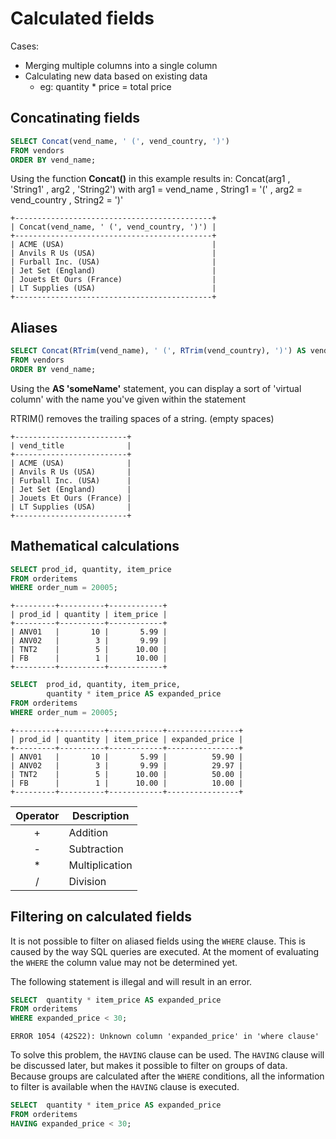 # Calculated fields

Cases:

- Merging multiple columns into a single column
- Calculating new data based on existing data
  - eg: quantity * price = total price

## Concatinating fields

```sql
SELECT Concat(vend_name, ' (', vend_country, ')')
FROM vendors
ORDER BY vend_name;
```

Using the function **Concat\(\)** in this example results in: Concat\(arg1 , 'String1' , arg2 , 'String2'\) with arg1 = vend\_name , String1 = '\(' , arg2 = vend\_country , String2 = '\)'

```text
+--------------------------------------------+
| Concat(vend_name, ' (', vend_country, ')') |
+--------------------------------------------+
| ACME (USA)                                 |
| Anvils R Us (USA)                          |
| Furball Inc. (USA)                         |
| Jet Set (England)                          |
| Jouets Et Ours (France)                    |
| LT Supplies (USA)                          |
+--------------------------------------------+
```

## Aliases

```sql
SELECT Concat(RTrim(vend_name), ' (', RTrim(vend_country), ')') AS vend_title
FROM vendors
ORDER BY vend_name;
```

Using the **AS 'someName'** statement, you can display a sort of 'virtual column' with the name you've given within the statement

RTRIM\(\) removes the trailing spaces of a string. \(empty spaces\)

```text
+-------------------------+
| vend_title              |
+-------------------------+
| ACME (USA)              |
| Anvils R Us (USA)       |
| Furball Inc. (USA)      |
| Jet Set (England)       |
| Jouets Et Ours (France) |
| LT Supplies (USA)       |
+-------------------------+
```

## Mathematical calculations

```sql
SELECT prod_id, quantity, item_price
FROM orderitems
WHERE order_num = 20005;
```

```text
+---------+----------+------------+
| prod_id | quantity | item_price |
+---------+----------+------------+
| ANV01   |       10 |       5.99 |
| ANV02   |        3 |       9.99 |
| TNT2    |        5 |      10.00 |
| FB      |        1 |      10.00 |
+---------+----------+------------+
```

```sql
SELECT  prod_id, quantity, item_price,
        quantity * item_price AS expanded_price
FROM orderitems
WHERE order_num = 20005;
```

```text
+---------+----------+------------+----------------+
| prod_id | quantity | item_price | expanded_price |
+---------+----------+------------+----------------+
| ANV01   |       10 |       5.99 |          59.90 |
| ANV02   |        3 |       9.99 |          29.97 |
| TNT2    |        5 |      10.00 |          50.00 |
| FB      |        1 |      10.00 |          10.00 |
+---------+----------+------------+----------------+
```

| Operator | Description |
| :---: | --- |
| + | Addition |
| - | Subtraction |
| \* | Multiplication |
| / | Division |

## Filtering on calculated fields

It is not possible to filter on aliased fields using the `WHERE` clause. This is caused by the way SQL queries are executed. At the moment of evaluating the `WHERE` the column value may not be determined yet.

The following statement is illegal and will result in an error.

```sql
SELECT  quantity * item_price AS expanded_price
FROM orderitems
WHERE expanded_price < 30;
```

```text
ERROR 1054 (42S22): Unknown column 'expanded_price' in 'where clause'
```

To solve this problem, the `HAVING` clause can be used. The `HAVING` clause will be discussed later, but makes it possible to filter on groups of data. Because groups are calculated after the `WHERE` conditions, all the information to filter is available when the `HAVING` clause is executed.

```sql
SELECT  quantity * item_price AS expanded_price
FROM orderitems
HAVING expanded_price < 30;
```
